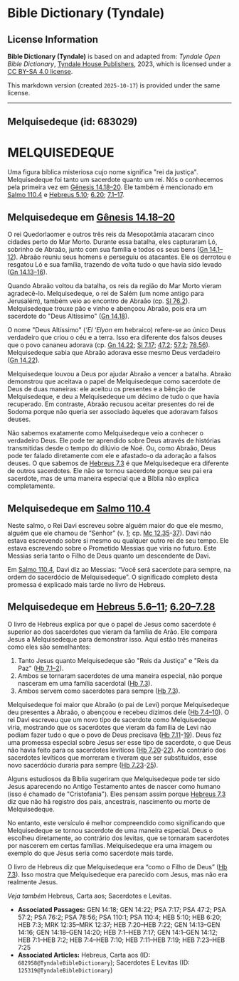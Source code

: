# Bible Dictionary (Tyndale)

## License Information

**Bible Dictionary (Tyndale)** is based on and adapted from: _Tyndale Open Bible Dictionary_, [Tyndale House Publishers](https://tyndaleopenresources.com/), 2023, which is licensed under a [CC BY-SA 4.0 license](https://creativecommons.org/licenses/by-sa/4.0/legalcode.en).

This markdown version (created `2025-10-17`) is provided under the same license.



--------------------------------

## Melquisedeque (id: 683029)

MELQUISEDEQUE
=============

Uma figura bíblica misteriosa cujo nome significa "rei da justiça". Melquisedeque foi tanto um sacerdote quanto um rei. Nós o conhecemos pela primeira vez em [Gênesis 14\.18–20](https://ref.ly/Gen14:18-Gen14:20). Ele também é mencionado em [Salmo 110\.4](https://ref.ly/Ps110:4) e [Hebreus 5\.10](https://ref.ly/Heb5:10); [6\.20](https://ref.ly/Heb6:20); [7\.1–17](https://ref.ly/Heb7:1-Heb7:17).

Melquisedeque em [Gênesis 14\.18–20](https://ref.ly/Gen14:18-Gen14:20)
----------------------------------------------------------------------

O rei Quedorlaomer e outros três reis da Mesopotâmia atacaram cinco cidades perto do Mar Morto. Durante essa batalha, eles capturaram Ló, sobrinho de Abraão, junto com sua família e todos os seus bens ([Gn 14\.1–12](https://ref.ly/Gen14:1-Gen14:12)). Abraão reuniu seus homens e perseguiu os atacantes. Ele os derrotou e resgatou Ló e sua família, trazendo de volta tudo o que havia sido levado ([Gn 14\.13–16](https://ref.ly/Gen14:13-Gen14:16)).

Quando Abraão voltou da batalha, os reis da região do Mar Morto vieram agradecê\-lo. Melquisedeque, o rei de Salém (um nome antigo para Jerusalém), também veio ao encontro de Abraão (cp. [Sl 76\.2](https://ref.ly/Ps76:2)). Melquisedeque trouxe pão e vinho e abençoou Abraão, pois era um sacerdote do "Deus Altíssimo" ([Gn 14\.18](https://ref.ly/Gen14:18)).

O nome "Deus Altíssimo" (*’El ‘Elyon* em hebraico) refere\-se ao único Deus verdadeiro que criou o céu e a terra. Isso era diferente dos falsos deuses que o povo cananeu adorava (cp. [Gn 14\.22](https://ref.ly/Gen14:22); [Sl 7\.17](https://ref.ly/Ps7:17); [47\.2](https://ref.ly/Ps47:2); [57\.2](https://ref.ly/Ps57:2); [78\.56](https://ref.ly/Ps78:56)). Melquisedeque sabia que Abraão adorava esse mesmo Deus verdadeiro ([Gn 14\.22](https://ref.ly/Gen14:22)).

Melquisedeque louvou a Deus por ajudar Abraão a vencer a batalha. Abraão demonstrou que aceitava o papel de Melquisedeque como sacerdote de Deus de duas maneiras: ele aceitou os presentes e a bênção de Melquisedeque, e deu a Melquisedeque um décimo de tudo o que havia recuperado. Em contraste, Abraão recusou aceitar presentes do rei de Sodoma porque não queria ser associado àqueles que adoravam falsos deuses.

Não sabemos exatamente como Melquisedeque veio a conhecer o verdadeiro Deus. Ele pode ter aprendido sobre Deus através de histórias transmitidas desde o tempo do dilúvio de Noé. Ou, como Abraão, Deus pode ter falado diretamente com ele e afastado\-o da adoração a falsos deuses. O que sabemos de [Hebreus 7\.3](https://ref.ly/Heb7:3) é que Melquisedeque era diferente de outros sacerdotes. Ele não se tornou sacerdote porque seu pai era sacerdote, mas de uma maneira especial que a Bíblia não explica completamente.

Melquisedeque em [Salmo 110\.4](https://ref.ly/Ps110:4)
-------------------------------------------------------

Neste salmo, o Rei Davi escreveu sobre alguém maior do que ele mesmo, alguém que ele chamou de “Senhor” (v. [1](https://ref.ly/Ps110:1); cp. [Mc 12\.35](https://ref.ly/Mark12:35-Mark12:37)\-[37](https://ref.ly/Mark12:35-Mark12:37)). Davi não estava escrevendo sobre si mesmo ou qualquer outro rei de seu tempo. Ele estava escrevendo sobre o Prometido Messias que viria no futuro. Este Messias seria tanto o Filho de Deus quanto um descendente de Davi.

Em [Salmo 110\.4](https://ref.ly/Ps110:4), Davi diz ao Messias: “Você será sacerdote para sempre, na ordem do sacerdócio de Melquisedeque”. O significado completo desta promessa é explicado mais tarde no livro de Hebreus.

Melquisedeque em [Hebreus 5\.6–11](https://ref.ly/Heb5:6-Heb5:11); [6\.20–7\.28](https://ref.ly/Heb6:20-Heb7:28)
----------------------------------------------------------------------------------------------------------------

O livro de Hebreus explica por que o papel de Jesus como sacerdote é superior ao dos sacerdotes que vieram da família de Arão. Ele compara Jesus a Melquisedeque para demonstrar isso. Aqui estão três maneiras como eles são semelhantes:

1. Tanto Jesus quanto Melquisedeque são "Reis da Justiça" e "Reis da Paz" ([Hb 7\.1–2](https://ref.ly/Heb7:1-Heb7:2)).
2. Ambos se tornaram sacerdotes de uma maneira especial, não porque nasceram em uma família sacerdotal ([Hb 7\.3](https://ref.ly/Heb7:3)).
3. Ambos servem como sacerdotes para sempre ([Hb 7\.3](https://ref.ly/Heb7:3)).

Melquisedeque foi maior que Abraão (o pai de Levi) porque Melquisedeque deu presentes a Abraão, o abençoou e recebeu dízimos dele ([Hb 7\.4–10](https://ref.ly/Heb7:4-Heb7:10)). O rei Davi escreveu que um novo tipo de sacerdote como Melquisedeque viria, mostrando que os sacerdotes que vieram da família de Levi não podiam fazer tudo o que o povo de Deus precisava ([Hb 7\.11](https://ref.ly/Heb7:11-Heb7:19)\-[19](https://ref.ly/Heb7:11-Heb7:19)). Deus fez uma promessa especial sobre Jesus ser esse tipo de sacerdote, o que Deus não havia feito para os sacerdotes levíticos ([Hb 7\.20](https://ref.ly/Heb7:20-Heb7:22)\-[22](https://ref.ly/Heb7:20-Heb7:22)). Ao contrário dos sacerdotes levíticos que morreram e tiveram que ser substituídos, esse novo sacerdócio duraria para sempre ([Hb 7\.23](https://ref.ly/Heb7:23-Heb7:25)\-[25](https://ref.ly/Heb7:23-Heb7:25)).

Alguns estudiosos da Bíblia sugeriram que Melquisedeque pode ter sido Jesus aparecendo no Antigo Testamento antes de nascer como humano (isso é chamado de "Cristofania"). Eles pensam assim porque [Hebreus 7\.3](https://ref.ly/Heb7:3) diz que não há registro dos pais, ancestrais, nascimento ou morte de Melquisedeque.

No entanto, este versículo é melhor compreendido como significando que Melquisedeque se tornou sacerdote de uma maneira especial. Deus o escolheu diretamente, ao contrário dos levitas, que se tornaram sacerdotes por nascerem em certas famílias. Melquisedeque era uma imagem ou exemplo do que Jesus seria como sacerdote mais tarde.

O livro de Hebreus diz que Melquisedeque era “como o Filho de Deus” ([Hb 7\.3](https://ref.ly/Heb7:3)). Isso mostra que Melquisedeque era parecido com Jesus, mas não era realmente Jesus.

*Veja também* Hebreus, Carta aos; Sacerdotes e Levitas.

* **Associated Passages:** GEN 14:18; GEN 14:22; PSA 7:17; PSA 47:2; PSA 57:2; PSA 76:2; PSA 78:56; PSA 110:1; PSA 110:4; HEB 5:10; HEB 6:20; HEB 7:3; MRK 12:35–MRK 12:37; HEB 7:20–HEB 7:22; GEN 14:13–GEN 14:16; GEN 14:18–GEN 14:20; HEB 7:1–HEB 7:17; GEN 14:1–GEN 14:12; HEB 7:1–HEB 7:2; HEB 7:4–HEB 7:10; HEB 7:11–HEB 7:19; HEB 7:23–HEB 7:25
* **Associated Articles:** Hebreus, Carta aos (ID: `682958@TyndaleBibleDictionary`); Sacerdotes E Levitas (ID: `125319@TyndaleBibleDictionary`)

